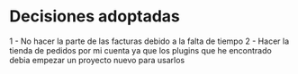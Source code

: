 # Decisiones adoptadas

1 - No hacer la parte de las facturas debido a la falta de tiempo
2 - Hacer la tienda de pedidos por mi cuenta ya que los plugins que he encontrado debia empezar un
    proyecto nuevo para usarlos
